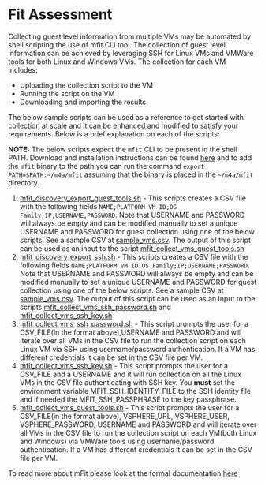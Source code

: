 # Fit Assessment

Collecting guest level information from multiple VMs may be automated by shell scripting the use of mfit CLI tool. The collection of guest level information can be achieved by leveraging SSH for Linux VMs and VMWare tools for both Linux and Windows VMs. The collection for each VM includes:
* Uploading the collection script to the VM
* Running the script on the VM
* Downloading and importing the results

The below sample scripts can be used as a reference to get started with collection at scale and it can be enhanced and modified to satisfy your requirements. Below is a brief explanation on each of the scripts:

**NOTE:** The below scripts expect the `mfit` CLI to be present in the shell PATH. Download and installation instructions can be found [here](https://cloud.google.com/migrate/containers/docs/fit-assessment#installation) and to add the `mfit` binary to the path you can run the command `export PATH=$PATH:~/m4a/mfit` assuming that the binary is placed in the `~/m4a/mfit` directory.

1. [mfit_discovery_export_guest_tools.sh](./mfit_discovery_export_guest_tools.sh) - This scripts creates a CSV file with the following fields `NAME;PLATFORM VM ID;OS Family;IP;USERNAME;PASSWORD`. Note that USERNAME and PASSWORD will always be empty and can be modified manually to set a unique USERNAME and PASSWORD for guest collection using one of the below scripts. See a sample CSV at [sample_vms.csv](./sample_vms.csv). The output of this script can be used as an input to the script [mfit_collect_vms_guest_tools.sh](./mfit_collect_vms_guest_tools.sh)
2. [mfit_discovery_export_ssh.sh](./mfit_discovery_export_ssh.sh) - This scripts creates a CSV file with the following fields `NAME;PLATFORM VM ID;OS Family;IP;USERNAME;PASSWORD`. Note that USERNAME and PASSWORD will always be empty and can be modified manually to set a unique USERNAME and PASSWORD for guest collection using one of the below scripts. See a sample CSV at [sample_vms.csv](./sample_vms.csv). The output of this script can be used as an input to the scripts [mfit_collect_vms_ssh_password.sh](./mfit_collect_vms_ssh_password.sh) and [mfit_collect_vms_ssh_key.sh](./mfit_collect_vms_ssh_key.sh)
3. [mfit_collect_vms_ssh_password.sh](./mfit_collect_vms_ssh_password.sh) - This script prompts the user for a CSV_FILE(in the format above),USERNAME and PASSWORD and will iterate over all VMs in the CSV file to run the collection script on each Linux VM via SSH using username/password authentication. If a VM has different credentials it can be set in the CSV file per VM.
4. [mfit_collect_vms_ssh_key.sh](./mfit_collect_vms_ssh_key.sh) - This script prompts the user for a CSV_FILE and a USERNAME and it will run collection on all the Linux VMs in the CSV file authenticating with SSH key. You **must** set the environment variable MFIT_SSH_IDENTITY_FILE to the SSH identity file and if needed the MFIT_SSH_PASSPHRASE to the key passphrase.
5. [mfit_collect_vms_guest_tools.sh](./mfit_collect_vms_guest_tools.sh) - This script prompts the user for a CSV_FILE(in the format above), VSPHERE_URL, VSPHERE_USER, VSPHERE_PASSWORD, USERNAME and PASSWORD and will iterate over all VMs in the CSV file to run the collection script on each VM(both Linux and Windows) via VMWare tools using username/password authentication. If a VM has different credentials it can be set in the CSV file per VM.

To read more about mFit please look at the formal documentation [here](https://cloud.google.com/migrate/containers/docs/fit-assessment)